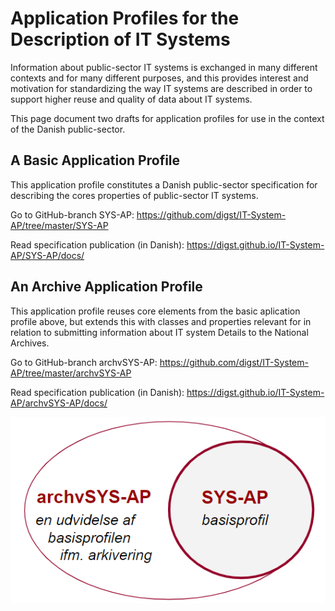 # Application Profiles for the Description of IT Systems

Information about public-sector IT systems is exchanged in many different contexts and for many different purposes, and this provides interest and motivation for standardizing the way IT systems are described in order to support higher reuse and quality of data about IT systems.

This page document two drafts for application profiles for use in the context of the Danish public-sector.  

## A Basic Application Profile 
This application profile constitutes a Danish public-sector specification for describing the cores properties of public-sector IT systems.

Go to GitHub-branch SYS-AP: https://github.com/digst/IT-System-AP/tree/master/SYS-AP

Read specification publication (in Danish): https://digst.github.io/IT-System-AP/SYS-AP/docs/

## An Archive Application Profile 
This application profile reuses core elements from the basic aplication profile above, but extends this with classes and properties relevant for in relation to submitting information about IT system Details to the National Archives.

Go to GitHub-branch archvSYS-AP: https://github.com/digst/IT-System-AP/tree/master/archvSYS-AP

Read specification publication (in Danish): https://digst.github.io/IT-System-AP/archvSYS-AP/docs/

![Two Application Profiles](https://github.com/digst/IT-System-AP/blob/master/archvSYS-AP/docs/img/Figur0-1-Forholdet_mellem-profilerne.png "Two Application Profiles")
